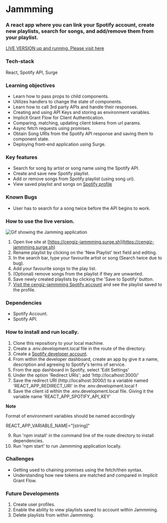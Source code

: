 # Jammming 

### A react app where you can link your Spotify account, create new playlists, search for songs, and add/remove them from your playlist. 

[LIVE VERSION up and running. Please visit here](https://cengiz-jammming.surge.sh)

### Tech-stack

React, Spotify API, Surge

### Learning objectives

* Learn how to pass props to child components.  
* Utilizes handlers to change the state of components. 
* Learn how to call 3rd party APIs and handle their responses.
* Creating and using API Keys and storing as environment variables. 
* Implicit Grant Flow for Client Authentication. 
* Comparing, matching, updating client tokens from url params.
* Async fetch requests using promises. 
* Obtain Song URIs from the Spotify API response and saving them to component state. 
* Deploying front-end application using Surge.

### Key features 

* Search for song by artist or song name using the Spotify API. 
* Create and save new Spotify playlist. 
* Add or remove songs from Spotify playlist (using song uri).
* View saved playlist and songs on [Spotify profile](https://open.spotify.com/user/4f1gscmhwi86f3ul4vq9tryyy)

### Known Bugs

* User has to search for a song twice before the API begins to work. 

### How to use the live version. 

![Gif showing the Jamming application](https://github.com/CZ32/jamming/blob/readme/public/jammming_final.gif)

1. Open live site at [https://cengiz-jammming.surge.sh](https://cengiz-jammming.surge.sh)
2. Rename playlist by clicking on the 'New Playlist' text field and editing. 
3. In the search bar, type your favourite artist or song (Search twice due to bug).
4. Add your favourite songs to the play list.
5. (Optional) remove songs from the playlist if they are unwanted. 
6. Save newly created playlists by clicking the 'Save to Spotify' button. 
7. [Visit the cengiz-jammming Spotify account](https://open.spotify.com/user/4f1gscmhwi86f3ul4vq9tryyy) and see the playlist saved to the profile.

### Dependencies 

* Spotify Account.
* Spotify API. 

### How to install and run locally. 

1. Clone this repositiory to your local machine.
2. Create a .env.development.local file in the route of the directory. 
3. Create a [Spotify developer account](https://developer.spotify.com/dashboard/).
4. From within the developer dashboard, create an app by give it a name, description and agreeing to Spotify's terms of service. 
5. From the app dashboard in Spotify, select 'Edit Settings'
6. Under the option 'Redirect URIs'; add 'http://localhost:3000/'
7. Save the redirect URI (http://localhost:3000/) to a variable named 'REACT_APP_REDIRECT_URI' in the .env.development.local f
8. Save the client id within the .env.development.local file. Giving it the variable name 'REACT_APP_SPOTIFY_API_KEY'

**Note**

Format of environment variables should be named accordingly
 
REACT_APP_VARIABLE_NAME="[string]"

9. Run 'npm install' in the command line of the route directory to install dependencies.  
10. Run 'npm start' to run Jammming application locally. 

### Challenges 

* Getting used to chaining promises using the fetch/then syntax.
* Understanding how new tokens are matched and compared in Implicit Grant Flow. 

### Future Developments

1. Create user profiles.
2. Enable the ability to view playlists saved to account within Jammming. 
3. Delete playlists from within Jammming.


